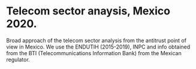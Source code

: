 # Telecom sector anaysis, Mexico 2020.
Broad approach of the telecom sector analysis from the antitrust point of view in Mexico.
We use the ENDUTIH (2015-2019), INPC and info obtained from the BTI (Telecommunications Information Bank) from the Mexican regulator.


